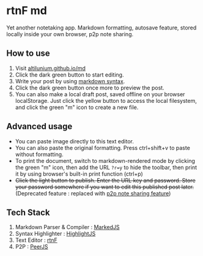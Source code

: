 # rtnF md
Yet another notetaking app. Markdown formatting, autosave feature, stored locally inside your own browser, p2p note sharing.

## How to use

1. Visit [altilunium.github.io/md](https://altilunium.github.io/md)
2. Click the dark green button to start editing.
3. Write your post by using [markdown syntax](https://daringfireball.net/projects/markdown/syntax.text).
4. Click the dark green button once more to preview the post.
5. You can also make a local draft post, saved offline on your browser localStorage. Just click the yellow button to access the local filesystem, and click the green "m" icon to create a new file.

## Advanced usage

* You can paste image directly to this text editor.
* You can also paste the original formatting. Press ctrl+shift+v to paste without formatting.
* To print the document, switch to markdown-rendered mode by clicking the green "m" icon, then add the URL `?r=y` to hide the toolbar, then print it by using browser's built-in print function (ctrl+p)
* ~~Click the light button to publish. Enter the URL key and password. Store your password somewhere if you want to edit this published post later.~~ (Deprecated feature : replaced with [p2p note sharing feature](https://rtnf.bearblog.dev/experimenting-with-peerjs/))


## Tech Stack
1. Markdown Parser & Compiler : [MarkedJS](https://marked.js.org/)
2. Syntax Highlighter : [HighlightJS](https://highlightjs.org/)
3. Text Editor : [rtnF](https://github.com/altilunium/rtnf)
4. P2P : [PeerJS](https://peerjs.com)


